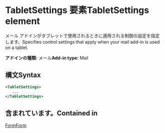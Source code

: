 # <a name="tabletsettings-element"></a><span data-ttu-id="ad4b1-101">TabletSettings 要素</span><span class="sxs-lookup"><span data-stu-id="ad4b1-101">TabletSettings element</span></span>

<span data-ttu-id="ad4b1-102">メール アドインがタブレットで使用されるときに適用される制御の設定を指定します。</span><span class="sxs-lookup"><span data-stu-id="ad4b1-102">Specifies control settings that apply when your mail add-in is used on a tablet.</span></span>

<span data-ttu-id="ad4b1-103">**アドインの種類:** メール</span><span class="sxs-lookup"><span data-stu-id="ad4b1-103">**Add-in type:** Mail</span></span>

## <a name="syntax"></a><span data-ttu-id="ad4b1-104">構文</span><span class="sxs-lookup"><span data-stu-id="ad4b1-104">Syntax</span></span>

```XML
<TabletSettings>
   ...
</TabletSettings>
```

## <a name="contained-in"></a><span data-ttu-id="ad4b1-105">含まれています。</span><span class="sxs-lookup"><span data-stu-id="ad4b1-105">Contained in</span></span>

[<span data-ttu-id="ad4b1-106">Form</span><span class="sxs-lookup"><span data-stu-id="ad4b1-106">Form</span></span>](form.md)

